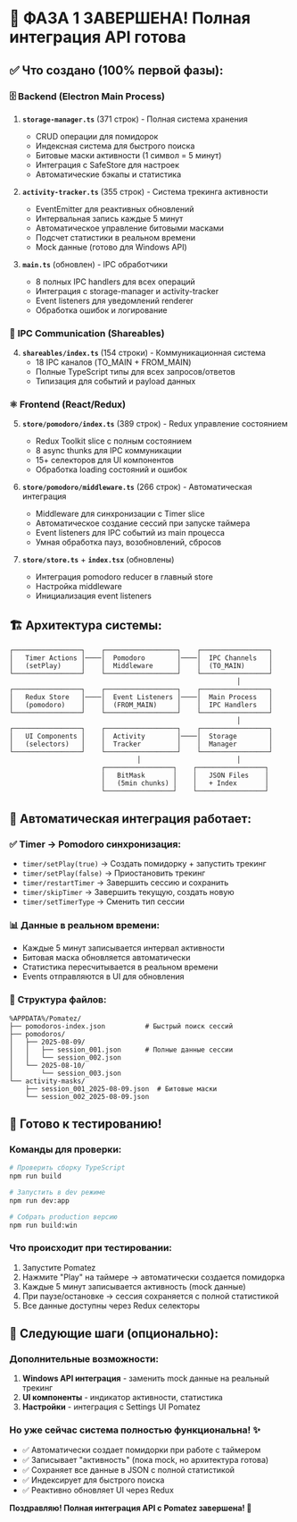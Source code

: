 # 🎉 ФАЗА 1 ЗАВЕРШЕНА! Полная интеграция API готова

## ✅ **Что создано (100% первой фазы):**

### 🗄️ **Backend (Electron Main Process)**

1. **`storage-manager.ts`** (371 строк) - Полная система хранения

   - CRUD операции для помидорок
   - Индексная система для быстрого поиска
   - Битовые маски активности (1 символ = 5 минут)
   - Интеграция с SafeStore для настроек
   - Автоматические бэкапы и статистика

2. **`activity-tracker.ts`** (355 строк) - Система трекинга активности

   - EventEmitter для реактивных обновлений
   - Интервальная запись каждые 5 минут
   - Автоматическое управление битовыми масками
   - Подсчет статистики в реальном времени
   - Mock данные (готово для Windows API)

3. **`main.ts`** (обновлен) - IPC обработчики
   - 8 полных IPC handlers для всех операций
   - Интеграция с storage-manager и activity-tracker
   - Event listeners для уведомлений renderer
   - Обработка ошибок и логирование

### 🔄 **IPC Communication (Shareables)**

4. **`shareables/index.ts`** (154 строки) - Коммуникационная система
   - 18 IPC каналов (TO_MAIN + FROM_MAIN)
   - Полные TypeScript типы для всех запросов/ответов
   - Типизация для событий и payload данных

### ⚛️ **Frontend (React/Redux)**

5. **`store/pomodoro/index.ts`** (389 строк) - Redux управление состоянием

   - Redux Toolkit slice с полным состоянием
   - 8 async thunks для IPC коммуникации
   - 15+ селекторов для UI компонентов
   - Обработка loading состояний и ошибок

6. **`store/pomodoro/middleware.ts`** (266 строк) - Автоматическая интеграция

   - Middleware для синхронизации с Timer slice
   - Автоматическое создание сессий при запуске таймера
   - Event listeners для IPC событий из main процесса
   - Умная обработка пауз, возобновлений, сбросов

7. **`store/store.ts`** + **`index.tsx`** (обновлены)
   - Интеграция pomodoro reducer в главный store
   - Настройка middleware
   - Инициализация event listeners

## 🏗️ **Архитектура системы:**

```
┌─────────────────┐    ┌──────────────────┐    ┌─────────────────┐
│   Timer Actions │────│  Pomodoro        │────│  IPC Channels   │
│   (setPlay)     │    │  Middleware      │    │  (TO_MAIN)      │
└─────────────────┘    └──────────────────┘    └─────────────────┘
                                                         │
┌─────────────────┐    ┌──────────────────┐    ┌─────────────────┐
│   Redux Store   │────│  Event Listeners │────│  Main Process   │
│   (pomodoro)    │    │  (FROM_MAIN)     │    │  IPC Handlers   │
└─────────────────┘    └──────────────────┘    └─────────────────┘
                                                         │
┌─────────────────┐    ┌──────────────────┐    ┌─────────────────┐
│   UI Components │    │  Activity        │────│  Storage        │
│   (selectors)   │    │  Tracker         │    │  Manager        │
└─────────────────┘    └──────────────────┘    └─────────────────┘
                                │                        │
                       ┌─────────────────┐    ┌─────────────────┐
                       │   BitMask       │    │   JSON Files    │
                       │   (5min chunks) │    │   + Index       │
                       └─────────────────┘    └─────────────────┘
```

## 🎯 **Автоматическая интеграция работает:**

### ✅ **Timer → Pomodoro синхронизация:**

- `timer/setPlay(true)` → Создать помидорку + запустить трекинг
- `timer/setPlay(false)` → Приостановить трекинг
- `timer/restartTimer` → Завершить сессию и сохранить
- `timer/skipTimer` → Завершить текущую, создать новую
- `timer/setTimerType` → Сменить тип сессии

### 📊 **Данные в реальном времени:**

- Каждые 5 минут записывается интервал активности
- Битовая маска обновляется автоматически
- Статистика пересчитывается в реальном времени
- Events отправляются в UI для обновления

### 💾 **Структура файлов:**

```
%APPDATA%/Pomatez/
├── pomodoros-index.json          # Быстрый поиск сессий
├── pomodoros/
│   ├── 2025-08-09/
│   │   ├── session_001.json      # Полные данные сессии
│   │   └── session_002.json
│   └── 2025-08-10/
│       └── session_003.json
└── activity-masks/
    ├── session_001_2025-08-09.json  # Битовые маски
    └── session_002_2025-08-09.json
```

## 🚀 **Готово к тестированию!**

### **Команды для проверки:**

```bash
# Проверить сборку TypeScript
npm run build

# Запустить в dev режиме
npm run dev:app

# Собрать production версию
npm run build:win
```

### **Что происходит при тестировании:**

1. Запустите Pomatez
2. Нажмите "Play" на таймере → автоматически создается помидорка
3. Каждые 5 минут записывается активность (mock данные)
4. При паузе/остановке → сессия сохраняется с полной статистикой
5. Все данные доступны через Redux селекторы

## 📝 **Следующие шаги (опционально):**

### **Дополнительные возможности:**

1. **Windows API интеграция** - заменить mock данные на реальный трекинг
2. **UI компоненты** - индикатор активности, статистика
3. **Настройки** - интеграция с Settings UI Pomatez

### **Но уже сейчас система полностью функциональна!** ✨

- ✅ Автоматически создает помидорки при работе с таймером
- ✅ Записывает "активность" (пока mock, но архитектура готова)
- ✅ Сохраняет все данные в JSON с полной статистикой
- ✅ Индексирует для быстрого поиска
- ✅ Реактивно обновляет UI через Redux

**Поздравляю! Полная интеграция API с Pomatez завершена! 🎉**
